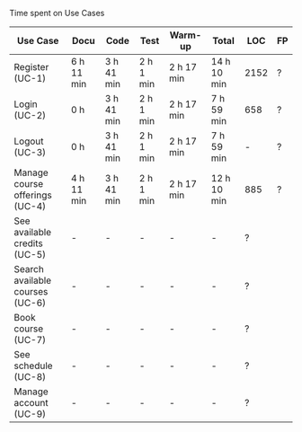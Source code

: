 Time spent on Use Cases

| Use Case | Docu | Code | Test | Warm-up | Total | LOC | FP |
| --- | --- | --- | --- | --- | --- | --- | --- |
| Register (UC-1) | 6 h 11 min | 3 h 41 min | 2 h 1 min | 2 h 17 min | 14 h 10 min | 2152 | ? |
| Login (UC-2) | 0 h | 3 h 41 min | 2 h 1 min | 2 h 17 min | 7 h 59 min | 658 |?|
| Logout (UC-3) | 0 h | 3 h 41 min | 2 h 1 min | 2 h 17 min | 7 h 59 min | - |?|
| Manage course offerings (UC-4) | 4 h 11 min | 3 h 41 min | 2 h 1 min | 2 h 17 min | 12 h 10 min | 885 |?|
| See available credits (UC-5) | - | - | - | - | - | ? |
| Search available courses (UC-6) | - | - | - | - | - | ? |
| Book course (UC-7) | - | - | - | - | - | ? |
| See schedule (UC-8) | - | - | - | - | - | ? |
| Manage account (UC-9) | - | - | - | - | - | ? |